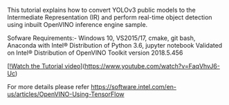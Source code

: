 This tutorial explains how to convert YOLOv3 public models to the Intermediate Representation (IR) and perform real-time object detection using inbuilt OpenVINO inference engine sample.

Sofware Requirements:-
Windows 10, VS2015/17, cmake, git bash, Anaconda with Intel® Distribution of Python 3.6, jupyter notebook 
Validated on Intel® Distribution of OpenVINO Toolkit version 2018.5.456

[[!Watch the Tutorial video](https://github.com/vijnasu/OpenVINO-Experiments/blob/master/Yolov3/YoloV3-OpenVINO.png)](https://www.youtube.com/watch?v=FaqVhvJ6-Uc)

For more details please refer https://software.intel.com/en-us/articles/OpenVINO-Using-TensorFlow
